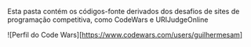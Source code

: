 Esta pasta contém os códigos-fonte derivados dos desafios de sites de programação competitiva, como CodeWars e URIJudgeOnline

![Perfil do Code Wars][https://www.codewars.com/users/guilhermesam]

